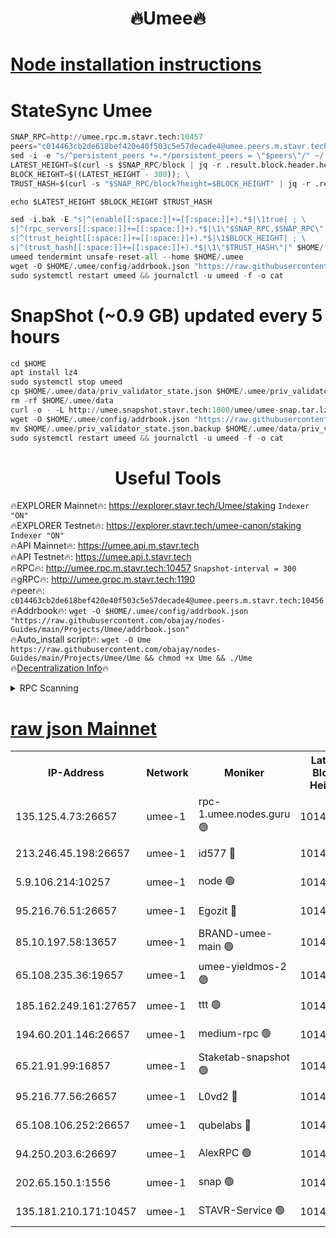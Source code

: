 <h1 align="center"> 🔥Umee🔥</h1>


[Node installation instructions](https://github.com/obajay/nodes-Guides/tree/main/Projects/Umee)
=
# StateSync Umee
```python
SNAP_RPC=http://umee.rpc.m.stavr.tech:10457
peers="c014463cb2de618bef420e40f503c5e57decade4@umee.peers.m.stavr.tech:10456"
sed -i -e "s/^persistent_peers *=.*/persistent_peers = \"$peers\"/" ~/.umee/config/config.toml
LATEST_HEIGHT=$(curl -s $SNAP_RPC/block | jq -r .result.block.header.height); \
BLOCK_HEIGHT=$((LATEST_HEIGHT - 300)); \
TRUST_HASH=$(curl -s "$SNAP_RPC/block?height=$BLOCK_HEIGHT" | jq -r .result.block_id.hash)

echo $LATEST_HEIGHT $BLOCK_HEIGHT $TRUST_HASH

sed -i.bak -E "s|^(enable[[:space:]]+=[[:space:]]+).*$|\1true| ; \
s|^(rpc_servers[[:space:]]+=[[:space:]]+).*$|\1\"$SNAP_RPC,$SNAP_RPC\"| ; \
s|^(trust_height[[:space:]]+=[[:space:]]+).*$|\1$BLOCK_HEIGHT| ; \
s|^(trust_hash[[:space:]]+=[[:space:]]+).*$|\1\"$TRUST_HASH\"|" $HOME/.umee/config/config.toml
umeed tendermint unsafe-reset-all --home $HOME/.umee
wget -O $HOME/.umee/config/addrbook.json "https://raw.githubusercontent.com/obajay/nodes-Guides/main/Projects/Umee/addrbook.json"
sudo systemctl restart umeed && journalctl -u umeed -f -o cat
```
# SnapShot (~0.9 GB) updated every 5 hours
```python
cd $HOME
apt install lz4
sudo systemctl stop umeed
cp $HOME/.umee/data/priv_validator_state.json $HOME/.umee/priv_validator_state.json.backup
rm -rf $HOME/.umee/data
curl -o - -L http://umee.snapshot.stavr.tech:1000/umee/umee-snap.tar.lz4 | lz4 -c -d - | tar -x -C $HOME/.umee --strip-components 2
wget -O $HOME/.umee/config/addrbook.json "https://raw.githubusercontent.com/obajay/nodes-Guides/main/Projects/Umee/addrbook.json"
mv $HOME/.umee/priv_validator_state.json.backup $HOME/.umee/data/priv_validator_state.json
sudo systemctl restart umeed && journalctl -u umeed -f -o cat
```
 <h1 align="center"> Useful Tools</h1>

🔥EXPLORER Mainnet🔥:      https://explorer.stavr.tech/Umee/staking             `Indexer "ON"` \
🔥EXPLORER Testnet🔥:        https://explorer.stavr.tech/umee-canon/staking      `Indexer "ON"` \
🔥API Mainnet🔥:                   https://umee.api.m.stavr.tech \
🔥API Testnet🔥:                     https://umee.api.t.stavr.tech \
🔥RPC🔥:                                   http://umee.rpc.m.stavr.tech:10457                     `Snapshot-interval = 300` \
🔥gRPC🔥:                              http://umee.grpc.m.stavr.tech:1190 \
🔥peer🔥:                     `c014463cb2de618bef420e40f503c5e57decade4@umee.peers.m.stavr.tech:10456` \
🔥Addrbook🔥:    ```wget -O $HOME/.umee/config/addrbook.json "https://raw.githubusercontent.com/obajay/nodes-Guides/main/Projects/Umee/addrbook.json"``` \
🔥Auto_install script🔥: ```wget -O Ume https://raw.githubusercontent.com/obajay/nodes-Guides/main/Projects/Umee/Ume && chmod +x Ume && ./Ume``` \
🔥[Decentralization Info](https://github.com/obajay/StateSync-snapshots/tree/main/Projects/Umee/Decentralization)🔥

<details>
<summary>RPC Scanning</summary>

<h2 align="center"> We scan nodes in real time every 4 hours. And we provide the final result of RPC endpoints.
We cannot influence the operation of these nodes in any way. </h2>


```python
If Voting Power is higher than 0 --> then the Node is a validator of the network and may be subject to attack and be a potential threat to the chain.
```
```python
We marked such validators with a red symbol
```

</details>

[raw json Mainnet](https://rpc-check.umeem.stavr.tech/umeem/rpc-umeem-result.json)
=



<table><tr><th>IP-Address</th><th>Network</th><th>Moniker</th><th>Latest Block Height</th><th>Earliest Block Height</th><th>Catching Up</th><th>Tx Index</th><th>Voting Power</th><th>Scan Time</th></tr><tr><td>135.125.4.73:26657</td><td>umee-1</td><td>rpc-1.umee.nodes.guru 🟢</td><td>10142766</td><td>5167386</td><td>False</td><td>on</td><td>0</td><td>2024-01-15T04:51:28.214170552UTC</td></tr><tr><td>213.246.45.198:26657</td><td>umee-1</td><td>id577 🔴</td><td>10142750</td><td>7100001</td><td>False</td><td>on</td><td>35105587</td><td>2024-01-15T04:49:56.145258101UTC</td></tr><tr><td>5.9.106.214:10257</td><td>umee-1</td><td>node 🟢</td><td>10142761</td><td>7942001</td><td>False</td><td>on</td><td>0</td><td>2024-01-15T04:51:02.947800788UTC</td></tr><tr><td>95.216.76.51:26657</td><td>umee-1</td><td>Egozit 🔴</td><td>10142766</td><td>8262001</td><td>False</td><td>off</td><td>38246622</td><td>2024-01-15T04:51:27.839294662UTC</td></tr><tr><td>85.10.197.58:13657</td><td>umee-1</td><td>BRAND-umee-main 🟢</td><td>10142752</td><td>8427832</td><td>False</td><td>on</td><td>0</td><td>2024-01-15T04:50:11.441696670UTC</td></tr><tr><td>65.108.235.36:19657</td><td>umee-1</td><td>umee-yieldmos-2 🟢</td><td>10142743</td><td>9575548</td><td>False</td><td>on</td><td>0</td><td>2024-01-15T04:49:16.709175153UTC</td></tr><tr><td>185.162.249.161:27657</td><td>umee-1</td><td>ttt 🟢</td><td>10142758</td><td>9733423</td><td>False</td><td>on</td><td>0</td><td>2024-01-15T04:50:45.323547340UTC</td></tr><tr><td>194.60.201.146:26657</td><td>umee-1</td><td>medium-rpc 🟢</td><td>10142751</td><td>9984137</td><td>False</td><td>on</td><td>0</td><td>2024-01-15T04:50:02.697448602UTC</td></tr><tr><td>65.21.91.99:16857</td><td>umee-1</td><td>Staketab-snapshot 🟢</td><td>10142755</td><td>9992001</td><td>False</td><td>off</td><td>0</td><td>2024-01-15T04:50:26.587462513UTC</td></tr><tr><td>95.216.77.56:26657</td><td>umee-1</td><td>L0vd2 🔴</td><td>10142769</td><td>10042769</td><td>False</td><td>off</td><td>37363208</td><td>2024-01-15T04:51:47.573077394UTC</td></tr><tr><td>65.108.106.252:26657</td><td>umee-1</td><td>qubelabs 🔴</td><td>10142753</td><td>10042989</td><td>False</td><td>on</td><td>36716208</td><td>2024-01-15T04:50:13.921458065UTC</td></tr><tr><td>94.250.203.6:26697</td><td>umee-1</td><td>AlexRPC 🟢</td><td>10142752</td><td>10132001</td><td>False</td><td>on</td><td>0</td><td>2024-01-15T04:50:07.106643651UTC</td></tr><tr><td>202.65.150.1:1556</td><td>umee-1</td><td>snap 🟢</td><td>10142761</td><td>10139771</td><td>False</td><td>on</td><td>0</td><td>2024-01-15T04:50:58.512836339UTC</td></tr><tr><td>135.181.210.171:10457</td><td>umee-1</td><td>STAVR-Service 🟢</td><td>10142767</td><td>10142001</td><td>False</td><td>on</td><td>0</td><td>2024-01-15T04:51:36.897483732UTC</td></tr></table>

